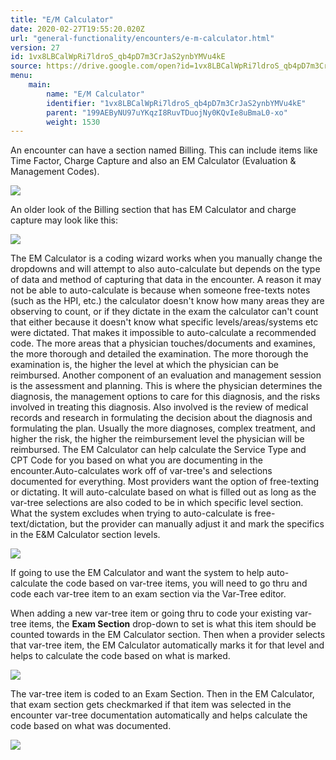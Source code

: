 ```yaml
---
title: "E/M Calculator"
date: 2020-02-27T19:55:20.020Z
url: "general-functionality/encounters/e-m-calculator.html"
version: 27
id: 1vx8LBCalWpRi7ldroS_qb4pD7m3CrJaS2ynbYMVu4kE
source: https://drive.google.com/open?id=1vx8LBCalWpRi7ldroS_qb4pD7m3CrJaS2ynbYMVu4kE
menu:
    main:
        name: "E/M Calculator"
        identifier: "1vx8LBCalWpRi7ldroS_qb4pD7m3CrJaS2ynbYMVu4kE"
        parent: "199AEByNU97uYKqzI8RuvTDuojNy0KQvIe8uBmaL0-xo"
        weight: 1530
---
```

An encounter can have a section named Billing. This can include items like Time Factor, Charge Capture and also an EM Calculator (Evaluation & Management Codes).

![](../../external_files/5616afe9c7e1837c5768f816fb081764.png)

An older look of the Billing section that has EM Calculator and charge capture may look like this:

![](../../external_files/7c410d96bd1b92dc4f45992831a7b5d4.png)

The EM Calculator is a coding wizard works when you manually change the dropdowns and will attempt to also auto-calculate but depends on the type of data and method of capturing that data in the encounter. A reason it may not be able to auto-calculate is because when someone free-texts notes (such as the HPI, etc.) the calculator doesn't know how many areas they are observing to count, or if they dictate in the exam the calculator can't count that either because it doesn't know what specific levels/areas/systems etc were dictated. That makes it impossible to auto-calculate a recommended code. The more areas that a physician touches/documents and examines, the more thorough and detailed the examination. The more thorough the examination is, the higher the level at which the physician can be reimbursed. Another component of an evaluation and management session is the assessment and planning. This is where the physician determines the diagnosis, the management options to care for this diagnosis, and the risks involved in treating this diagnosis. Also involved is the review of medical records and research in formulating the decision about the diagnosis and formulating the plan. Usually the more diagnoses, complex treatment, and higher the risk, the higher the reimbursement level the physician will be reimbursed. The EM Calculator can help calculate the Service Type and CPT Code for you based on what you are documenting in the encounter.Auto-calculates work off of var-tree's and selections documented for everything. Most providers want the option of free-texting or dictating. It will auto-calculate based on what is filled out as long as the var-tree selections are also coded to be in which specific level section. What the system excludes when trying to auto-calculate is free-text/dictation, but the provider can manually adjust it and mark the specifics in the E&M Calculator section levels.

![](../../external_files/69afd2ac9c7d076635d96c61d40b7a5b.png)

If going to use the EM Calculator and want the system to help auto-calculate the code based on var-tree items, you will need to go thru and code each var-tree item to an exam section via the Var-Tree editor.

When adding a new var-tree item or going thru to code your existing var-tree items, the **Exam Section** drop-down to set is what this item should be counted towards in the EM Calculator section. Then when a provider selects that var-tree item, the EM Calculator automatically marks it for that level and helps to calculate the code based on what is marked.

![](../../external_files/b37b73168ee8f87a63aae744da0d40cd.png)

The var-tree item is coded to an Exam Section. Then in the EM Calculator, that exam section gets checkmarked if that item was selected in the encounter var-tree documentation automatically and helps calculate the code based on what was documented.

![](../../external_files/839841e7360bead443a5498b494b4969.png)

